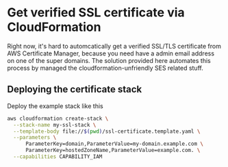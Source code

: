 # Get verified SSL certificate via CloudFormation

Right now, it's hard to automcatically get a verified SSL/TLS certificate from AWS Certificate Manager, 
because you need have a admin email address on one of the super domains. The solution provided here automates
this process by managed the cloudformation-unfriendly SES related stuff.

## Deploying the certificate stack
Deploy the example stack like this
```bash
aws cloudformation create-stack \
  --stack-name my-ssl-stack \
  --template-body file://$(pwd)/ssl-certificate.template.yaml \
  --parameters \
      ParameterKey=domain,ParameterValue=my-domain.example.com \
      ParameterKey=hostedZoneName,ParameterValue=example.com. \
  --capabilities CAPABILITY_IAM
```



